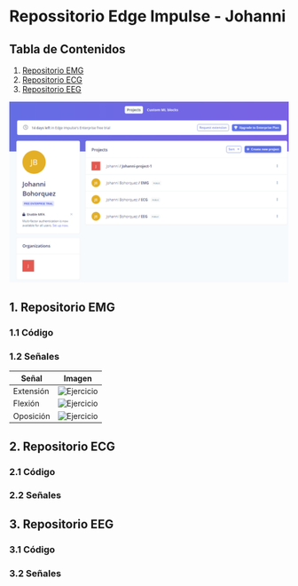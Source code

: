 # Repossitorio Edge Impulse - Johanni

## Tabla de Contenidos

1. [Repositorio EMG](#1-RepositorioEMG)
2. [Repositorio ECG](#2-ReositorioECG)
3. [Repositorio EEG](#3-RepositorioEEG)


<img src="ArchivosJohanni/Proyectos.png"> 


## 1. Repositorio EMG

### 1.1 Código


### 1.2 Señales


| Señal   | Imagen                                                                                         |
|-------------|------------------------------------------------------------------------------------------------|
| Extensión   | <img src="ArchivosJohanni/EMG/Extensión.png" alt="Ejercicio" style="width:1000px; height:500px;">|
| Flexión     | <img src="ArchivosJohanni/EMG/Flexión.png" alt="Ejercicio" style="width:1000px; height:500px;">  |
| Oposición   | <img src="ArchivosJohanni/EMG/Oposición.png" alt="Ejercicio" style="width:1000px; height:500px;">|


## 2. Repositorio ECG

### 2.1 Código


### 2.2 Señales


## 3. Repositorio EEG

### 3.1 Código


### 3.2 Señales
